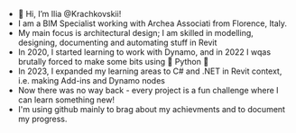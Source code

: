 - 👋 Hi, I’m Ilia @Krachkovskii!
- I am a BIM Specialist working with Archea Associati from Florence, Italy.
- My main focus is architectural design; I am skilled in modelling, designing, documenting and automating stuff in Revit
- In 2020, I started learning to work with Dynamo, and in 2022 I wqas brutally forced to make some bits using 🐍 Python 🐍
- In 2023, I expanded my learning areas to C# and .NET in Revit context, i.e. making Add-ins and Dynamo nodes
- Now there was no way back - every project is a fun challenge where I can learn something new!
- I'm using github mainly to brag about my achievments and to document my progress.

<!---
Krachkovskii/Krachkovskii is a ✨ special ✨ repository because its `README.md` (this file) appears on your GitHub profile.
You can click the Preview link to take a look at your changes.
--->
